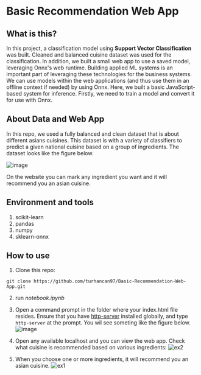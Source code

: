 # Basic Recommendation Web App
## What is this?

In this project, a classification model using **Support Vector Classification** was built. Cleaned and balanced cuisine dataset was used for the classification. In addition, we built a small web app to use a saved model, leveraging Onnx's web runtime. Building applied ML systems is an important part of leveraging these technologies for the business systems. We can use models within the web applications (and thus use them in an offline context if needed) by using Onnx. Here, we built a basic JavaScript-based system for inference. Firstly, we need to train a model and convert it for use with Onnx.

## About Data and Web App
In this repo, we used a fully balanced and clean dataset that is about different asians cuisines. This dataset is with a variety of classifiers to predict a given national cuisine based on a group of ingredients. The dataset looks like the figure below.

![image](https://user-images.githubusercontent.com/22428774/143951631-60c52536-7648-4025-8c24-3fbf23e9902b.png)

On the website you can mark any ingredient you want and it will recommend you an asian cuisine.

## Environment and tools
1. scikit-learn
2. pandas
3. numpy
4. sklearn-onnx

## How to use

1. Clone this repo:

`git clone https://github.com/turhancan97/Basic-Recommendation-Web-App.git`

2. run *notebook.ipynb*

3. Open a command prompt in the folder where your index.html file resides. Ensure that you have  [http-server](https://www.npmjs.com/package/http-server)  installed globally, and type  `http-server`  at the prompt. You wil see someting like the figure below.
![image](https://user-images.githubusercontent.com/22428774/143952841-0ecebd79-27c1-4af0-8af2-2ea846b12003.png)

3. Open any available localhost and you can view the web app. Check what cuisine is recommended based on various ingredients:
![ex2](https://user-images.githubusercontent.com/22428774/143953105-cdef07f2-1a08-4d4f-a896-f06f8f45d005.PNG)

4. When you choose one or more ingredients, it will recommend you an asian cuisine.
![ex1](https://user-images.githubusercontent.com/22428774/143953319-1566bfbf-a45f-4c3e-a962-51bf8eceda9c.PNG)
